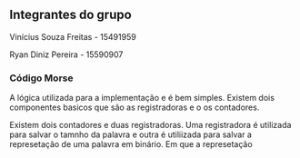 ## Integrantes do grupo

Vinícius Souza Freitas - 15491959

Ryan Diniz Pereira - 15590907

### Código Morse

A lógica utilizada para a implementação e é bem simples. Existem dois componentes basicos que são as registradoras e o os contadores.

Existem dois contadores e duas registradoras. Uma registradora é utilizada para salvar o tamnho da palavra e outra é utiliizada para salvar a represetação de uma palavra em binário. Em que a represetação 